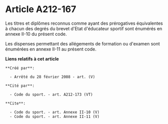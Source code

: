 # Article A212-167

Les titres et diplômes reconnus comme ayant des prérogatives équivalentes à chacun des degrés du brevet d'Etat d'éducateur
sportif sont énumérés en annexe II-10 du présent code. 

Les dispenses permettant des allégements de formation ou d'examen sont énumérées en annexe II-11 au présent code.

**Liens relatifs à cet article**

	**Créé par**:

	  - Arrêté du 28 février 2008 - art. (V)

	**Cité par**:

	  - Code du sport. - art. A212-173 (VT)

	**Cite**:

	  - Code du sport. - art. Annexe II-10 (V)
	  - Code du sport. - art. Annexe II-11 (V)
